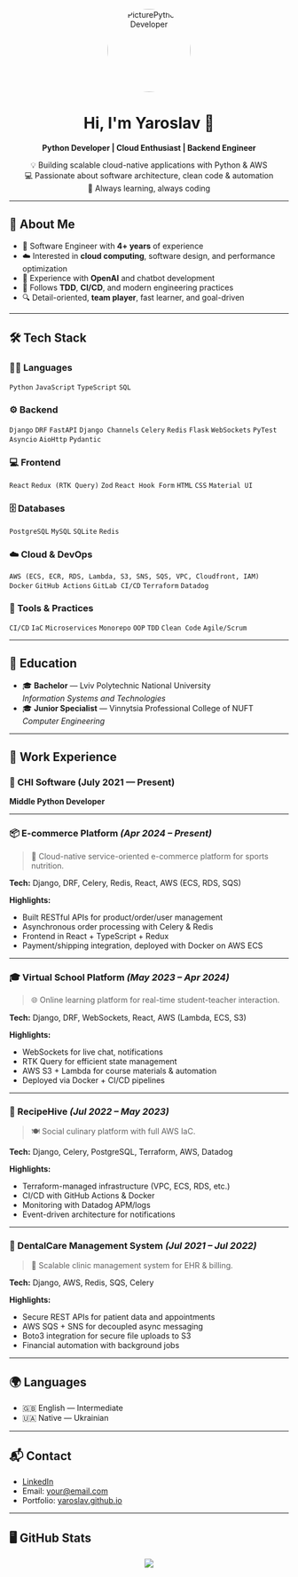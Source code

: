 <!-- Header з фото -->
<p align="center">
  <img src="image1.png" alt="PicturePython Developer" width="150" height="150" style="border-radius:50%;">
</p>

<h1 align="center">Hi, I'm Yaroslav 👋</h1>

<p align="center">
  <strong>Python Developer | Cloud Enthusiast | Backend Engineer</strong>  
</p>

<p align="center">
  💡 Building scalable cloud-native applications with Python & AWS <br />
  💻 Passionate about software architecture, clean code & automation <br />
  🚀 Always learning, always coding
</p>

---

## 🧠 About Me

- 💼 Software Engineer with **4+ years** of experience
- ☁️ Interested in **cloud computing**, software design, and performance optimization
- 🤖 Experience with **OpenAI** and chatbot development
- 🧪 Follows **TDD**, **CI/CD**, and modern engineering practices
- 🔍 Detail-oriented, **team player**, fast learner, and goal-driven

---

## 🛠️ Tech Stack

### 👨‍💻 Languages
`Python` `JavaScript` `TypeScript` `SQL`

### ⚙️ Backend
`Django` `DRF` `FastAPI` `Django Channels` `Celery` `Redis` `Flask` `WebSockets` `PyTest` `Asyncio` `AioHttp` `Pydantic`

### 💻 Frontend
`React` `Redux (RTK Query)` `Zod` `React Hook Form` `HTML` `CSS` `Material UI`

### 🗄️ Databases
`PostgreSQL` `MySQL` `SQLite` `Redis`

### ☁️ Cloud & DevOps
`AWS (ECS, ECR, RDS, Lambda, S3, SNS, SQS, VPC, Cloudfront, IAM)`  
`Docker` `GitHub Actions` `GitLab CI/CD` `Terraform` `Datadog`

### 🧰 Tools & Practices
`CI/CD` `IaC` `Microservices` `Monorepo` `OOP` `TDD` `Clean Code` `Agile/Scrum`

---

## 🧾 Education

- 🎓 **Bachelor** — Lviv Polytechnic National University  
  *Information Systems and Technologies*
- 🎓 **Junior Specialist** — Vinnytsia Professional College of NUFT  
  *Computer Engineering*

---

## 💼 Work Experience

### 🏢 CHI Software (July 2021 — Present)  
**Middle Python Developer**

---

### 📦 E-commerce Platform *(Apr 2024 – Present)*  
> 🛒 Cloud-native service-oriented e-commerce platform for sports nutrition.

**Tech:** Django, DRF, Celery, Redis, React, AWS (ECS, RDS, SQS)

**Highlights:**
- Built RESTful APIs for product/order/user management
- Asynchronous order processing with Celery & Redis
- Frontend in React + TypeScript + Redux
- Payment/shipping integration, deployed with Docker on AWS ECS

---

### 🎓 Virtual School Platform *(May 2023 – Apr 2024)*  
> 🌐 Online learning platform for real-time student-teacher interaction.

**Tech:** Django, DRF, WebSockets, React, AWS (Lambda, ECS, S3)

**Highlights:**
- WebSockets for live chat, notifications
- RTK Query for efficient state management
- AWS S3 + Lambda for course materials & automation
- Deployed via Docker + CI/CD pipelines

---

### 🍳 RecipeHive *(Jul 2022 – May 2023)*  
> 🍽️ Social culinary platform with full AWS IaC.

**Tech:** Django, Celery, PostgreSQL, Terraform, AWS, Datadog

**Highlights:**
- Terraform-managed infrastructure (VPC, ECS, RDS, etc.)
- CI/CD with GitHub Actions & Docker
- Monitoring with Datadog APM/logs
- Event-driven architecture for notifications

---

### 🦷 DentalCare Management System *(Jul 2021 – Jul 2022)*  
> 🏥 Scalable clinic management system for EHR & billing.

**Tech:** Django, AWS, Redis, SQS, Celery

**Highlights:**
- Secure REST APIs for patient data and appointments
- AWS SQS + SNS for decoupled async messaging
- Boto3 integration for secure file uploads to S3
- Financial automation with background jobs

---

## 🌍 Languages

- 🇬🇧 English — Intermediate  
- 🇺🇦 Native — Ukrainian

---

## 📬 Contact

- [LinkedIn](https://www.linkedin.com/in/yaroslav-markivskyi)
- Email: your@email.com
- Portfolio: [yaroslav.github.io](https://yaroslav.github.io)

---

## 🖥️ GitHub Stats

<p align="center">
  <img src="https://github-readme-stats.vercel.app/api?username=yaroslav-markivskyi&show_icons=true&theme=radical" />
</p>
